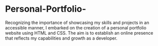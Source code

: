 # Personal-Portfolio-

Recognizing the importance of showcasing my skills and projects in an accessible manner, 
I embarked on the creation of a personal portfolio website using HTML and CSS. The aim is 
to establish an online presence that reflects my capabilities and growth as a developer.

